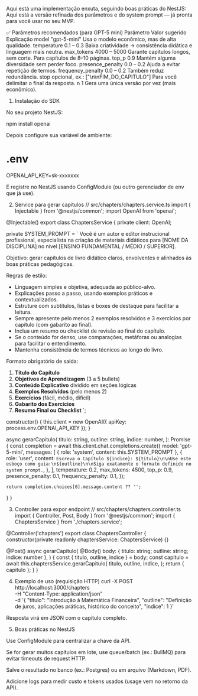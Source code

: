 Aqui está uma implementação enxuta, seguindo boas práticas do NestJS:
Aqui está a versão refinada dos parâmetros e do system prompt — já pronta para você usar no seu MVP.

✅ Parâmetros recomendados (para GPT-5 mini)
Parâmetro	Valor sugerido	Explicação
model	"gpt-5-mini"	Usa o modelo econômico, mas de alta qualidade.
temperature	0.1 – 0.3	Baixa criatividade → consistência didática e linguagem mais neutra.
max_tokens	4000 – 5000	Garante capítulos longos, sem corte. Para capítulos de 8–10 páginas.
top_p	0.9	Mantém alguma diversidade sem perder foco.
presence_penalty	0.0 – 0.2	Ajuda a evitar repetição de termos.
frequency_penalty	0.0 – 0.2	Também reduz redundância.
stop	opcional, ex.: ["\n\nFIM_DO_CAPITULO"]	Para você delimitar o final da resposta.
n	1	Gera uma única versão por vez (mais econômico).

1) Instalação do SDK

No seu projeto NestJS:

npm install openai


Depois configure sua variável de ambiente:

# .env
OPENAI_API_KEY=sk-xxxxxxx


E registre no NestJS usando ConfigModule (ou outro gerenciador de env que já use).

2) Service para gerar capítulos
// src/chapters/chapters.service.ts
import { Injectable } from '@nestjs/common';
import OpenAI from 'openai';

@Injectable()
export class ChaptersService {
  private client: OpenAI;

  private SYSTEM_PROMPT = `
Você é um autor e editor instrucional profissional, especialista na criação de materiais didáticos para [NOME DA DISCIPLINA] no nível [ENSINO FUNDAMENTAL / MÉDIO / SUPERIOR].

Objetivo: gerar capítulos de livro didático claros, envolventes e alinhados às boas práticas pedagógicas.

Regras de estilo:
- Linguagem simples e objetiva, adequada ao público-alvo.
- Explicações passo a passo, usando exemplos práticos e contextualizados.
- Estruture com subtítulos, listas e boxes de destaque para facilitar a leitura.
- Sempre apresente pelo menos 2 exemplos resolvidos e 3 exercícios por capítulo (com gabarito ao final).
- Inclua um resumo ou checklist de revisão ao final do capítulo.
- Se o conteúdo for denso, use comparações, metáforas ou analogias para facilitar o entendimento.
- Mantenha consistência de termos técnicos ao longo do livro.

Formato obrigatório de saída:
1. **Título do Capítulo**
2. **Objetivos de Aprendizagem** (3 a 5 bullets)
3. **Conteúdo Explicativo** dividido em seções lógicas
4. **Exemplos Resolvidos** (pelo menos 2)
5. **Exercícios** (fácil, médio, difícil)
6. **Gabarito dos Exercícios**
7. **Resumo Final ou Checklist**
`;

  constructor() {
    this.client = new OpenAI({ apiKey: process.env.OPENAI_API_KEY });
  }

  async gerarCapitulo(
    titulo: string,
    outline: string,
    indice: number,
  ): Promise<string> {
    const completion = await this.client.chat.completions.create({
      model: 'gpt-5-mini',
      messages: [
        { role: 'system', content: this.SYSTEM_PROMPT },
        {
          role: 'user',
          content: `Escreva o Capítulo ${indice}: ${titulo}\n\nUse este esboço como guia:\n${outline}\n\nSiga exatamente o formato definido no system prompt.`,
        },
      ],
      temperature: 0.2,
      max_tokens: 4500,
      top_p: 0.9,
      presence_penalty: 0.1,
      frequency_penalty: 0.1,
    });

    return completion.choices[0].message.content ?? '';
  }
}

3) Controller para expor endpoint
// src/chapters/chapters.controller.ts
import { Controller, Post, Body } from '@nestjs/common';
import { ChaptersService } from './chapters.service';

@Controller('chapters')
export class ChaptersController {
  constructor(private readonly chaptersService: ChaptersService) {}

  @Post()
  async gerarCapitulo(
    @Body()
    body: { titulo: string; outline: string; indice: number },
  ) {
    const { titulo, outline, indice } = body;
    const capitulo = await this.chaptersService.gerarCapitulo(
      titulo,
      outline,
      indice,
    );
    return { capitulo };
  }
}

4) Exemplo de uso (requisição HTTP)
curl -X POST http://localhost:3000/chapters \
  -H "Content-Type: application/json" \
  -d '{
    "titulo": "Introdução à Matemática Financeira",
    "outline": "Definição de juros, aplicações práticas, histórico do conceito",
    "indice": 1
  }'


Resposta virá em JSON com o capítulo completo.

5) Boas práticas no NestJS

Use ConfigModule para centralizar a chave da API.

Se for gerar muitos capítulos em lote, use queue/batch (ex.: BullMQ) para evitar timeouts de request HTTP.

Salve o resultado no banco (ex.: Postgres) ou em arquivo (Markdown, PDF).

Adicione logs para medir custo e tokens usados (usage vem no retorno da API).